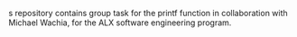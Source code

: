 s repository contains group task for the printf function in collaboration with Michael Wachia, for the ALX software engineering program.
